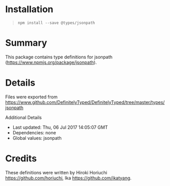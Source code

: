 # Installation
> `npm install --save @types/jsonpath`

# Summary
This package contains type definitions for jsonpath (https://www.npmjs.org/package/jsonpath).

# Details
Files were exported from https://www.github.com/DefinitelyTyped/DefinitelyTyped/tree/master/types/jsonpath

Additional Details
 * Last updated: Thu, 06 Jul 2017 14:05:07 GMT
 * Dependencies: none
 * Global values: jsonpath

# Credits
These definitions were written by Hiroki Horiuchi <https://github.com/horiuchi>, Ika <https://github.com/ikatyang>.
